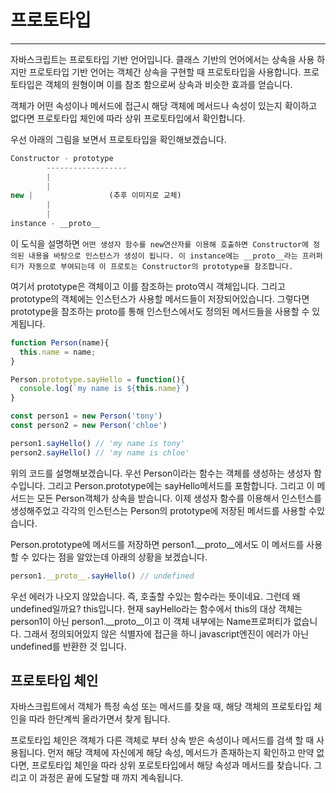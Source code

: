 # 프로토타입

---

자바스크립트는 프로토타입 기반 언어입니다. 클래스 기반의 언어에서는 상속을 사용 하지만 프로토타입 기반 언어는 객체간 상속을 구현할 때 프로토타입을 사용합니다. 프로토타입은 객체의 원형이며 이를 참조 함으로써 상속과 비슷한 효과를 얻습니다.

객체가 어떤 속성이나 메서드에 접근시 해당 객체에 메서드나 속성이 있는지 확이하고 없다면 프로토타입 체인에 따라 상위 프로토타입에서 확인합니다.

우선 아래의 그림을 보면서 프로토타입을 확인해보겠습니다.

```jsx
Constructor - prototype
		------------------
		| 
		|
new	|                 (추후 이미지로 교체)
		|
		|
instance - __proto__
```

이 도식을 설명하면 `어떤 생성자 함수를 new연산자를 이용해 호출하면 Constructor에 정의된 내용을 바탕으로 인스턴스가 생성이 됩니다. 이 instance에는 __proto__라는 프러퍼티가 자동으로 부여되는데 이 프로토는 Constructor의 prototype을 참조합니다.`

여기서 prototype은 객체이고 이를 참조하는 proto역시 객체입니다. 그리고 prototype의 객체에는 인스턴스가 사용할 메서드들이 저장되어있습니다. 그렇다면 prototype을 참조하는 proto를 통해 인스턴스에서도 정의된 메서드들을 사용할 수 있게됩니다.

```jsx
function Person(name){
  this.name = name;
}

Person.prototype.sayHello = function(){
  console.log(`my name is ${this.name}`)
}

const person1 = new Person('tony')
const person2 = new Person('chloe')

person1.sayHello() // 'my name is tony'
person2.sayHello() // 'my name is chloe'

```

위의 코드를 설명해보겠습니다. 우선 Person이라는 함수는 객체를 생성하는 생성자 함수입니다. 그리고 Person.prototype에는 sayHello메서드를 포함합니다. 그리고 이 메서드는 모든 Person객체가 상속을 받습니다. 이제 생성자 함수를 이용해서 인스턴스를 생성해주었고 각각의 인스턴스는 Person의 prototype에 저장된 메서드를 사용할 수있습니다.

Person.prototype에 메서드를 저장하면 person1.__proto__에서도 이 메서드를 사용할 수 있다는 점을 알았는데 아래의 상황을 보겠습니다.

```jsx
person1.__proto__.sayHello() // undefined
```

우선 에러가 나오지 않았습니다. 즉, 호출할 수있는 함수라는 뜻이네요. 그런데 왜 undefined일까요? this입니다. 현재 sayHello라는 함수에서 this의 대상 객체는 person1이 아닌 person1.__proto__이고 이 객체 내부에는 Name프로퍼티가 없습니다. 그래서 정의되어있지 않은 식별자에 접근을 하니 javascript엔진이 에러가 아닌 undefined를 반환한 것 입니다.

## 프로토타입 체인

자바스크립트에서 객체가 특정 속성 또는 메서드를 찾을 때, 해당 객체의 프로토타입 체인을 따라 한단계씩 올라가면서 찾게 됩니다.

프로토타입 체인은 객체가 다른 객체로 부터 상속 받은 속성이나 메서드를 검색 할 때 사용됩니다. 먼저 해당 객체에 자신에게 해당 속성, 메서드가 존재하는지 확인하고 만약 없다면, 프로토타입 체인을 따라 상위 포로토타입에서 해당 속성과 메서드를 찾습니다. 그리고 이 과정은 끝에 도달할 때 까지 계속됩니다.